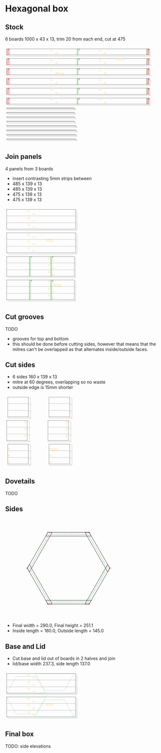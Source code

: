 # Hexagonal box
## Stock
6 boards 1000 x 43 x 13, trim 20 from each end, cut at 475

<svg width="1100" viewBox="0 0 1100 685.1923881554251" xmlns="http://www.w3.org/2000/svg">
<rect x="10" y="20" width="1000" height="43" style="fill: none; stroke: black; stroke-width: 1;" />
<polyline fill="none" stroke-width="1" stroke-dasharray="" stroke="gray" points="10.0,63.0 19.19238815542512,72.19238815542512 1019.1923881554251,72.19238815542512 1010.0,63.0" />
<polyline fill="none" stroke-width="1" stroke-dasharray="" stroke="gray" points="1010.0,20.0 1019.1923881554251,29.192388155425117 1019.1923881554251,72.19238815542512" />
<rect x="10" y="20" width="21" height="44" style="fill: rgba(255,0,0,0.25); stroke: rgba(255,0,0,0.25); stroke-width: 1;" />
<text style="" text-anchor="left" x="20" y="30" fill="black">1</text>
<rect x="505" y="20" width="6" height="44" style="fill: rgba(0,255,0,0.25); stroke: green; stroke-width: 1;" />
<text style="" text-anchor="left" x="515" y="30" fill="black">2</text>
<rect x="995" y="20" width="1" height="44" style="fill: rgba(0,255,0,0.25); stroke: green; stroke-width: 1;" />
<text style="" text-anchor="left" x="1005" y="30" fill="black">3</text>
<rect x="995" y="20" width="16" height="44" style="fill: rgba(255,0,0,0.25); stroke: rgba(255,0,0,0.25); stroke-width: 1;" />
<circle cx="325" cy="32" r="5" stroke="orange" fill="white" stroke-width="1" />
<circle cx="360" cy="51" r="5" stroke="orange" fill="white" stroke-width="1" />
<circle cx="665" cy="32" r="5" stroke="orange" fill="white" stroke-width="1" />
<circle cx="700" cy="51" r="5" stroke="orange" fill="white" stroke-width="1" />
<rect x="10" y="89" width="1000" height="43" style="fill: none; stroke: black; stroke-width: 1;" />
<polyline fill="none" stroke-width="1" stroke-dasharray="" stroke="gray" points="10.0,132.0 19.19238815542512,141.1923881554251 1019.1923881554251,141.1923881554251 1010.0,132.0" />
<polyline fill="none" stroke-width="1" stroke-dasharray="" stroke="gray" points="1010.0,89.0 1019.1923881554251,98.19238815542512 1019.1923881554251,141.1923881554251" />
<rect x="10" y="89" width="21" height="44" style="fill: rgba(255,0,0,0.25); stroke: rgba(255,0,0,0.25); stroke-width: 1;" />
<text style="" text-anchor="left" x="20" y="99" fill="black">1</text>
<rect x="505" y="89" width="6" height="44" style="fill: rgba(0,255,0,0.25); stroke: green; stroke-width: 1;" />
<text style="" text-anchor="left" x="515" y="99" fill="black">2</text>
<rect x="995" y="89" width="1" height="44" style="fill: rgba(0,255,0,0.25); stroke: green; stroke-width: 1;" />
<text style="" text-anchor="left" x="1005" y="99" fill="black">3</text>
<rect x="995" y="89" width="16" height="44" style="fill: rgba(255,0,0,0.25); stroke: rgba(255,0,0,0.25); stroke-width: 1;" />
<rect x="790" y="89" width="40" height="10" style="fill: none; stroke: orange; stroke-width: 1;" />
<circle cx="325" cy="101" r="5" stroke="orange" fill="white" stroke-width="1" />
<circle cx="360" cy="120" r="5" stroke="orange" fill="white" stroke-width="1" />
<circle cx="665" cy="101" r="5" stroke="orange" fill="white" stroke-width="1" />
<circle cx="700" cy="120" r="5" stroke="orange" fill="white" stroke-width="1" />
<rect x="10" y="158" width="1000" height="43" style="fill: none; stroke: black; stroke-width: 1;" />
<polyline fill="none" stroke-width="1" stroke-dasharray="" stroke="gray" points="10.0,201.0 19.19238815542512,210.1923881554251 1019.1923881554251,210.1923881554251 1010.0,201.0" />
<polyline fill="none" stroke-width="1" stroke-dasharray="" stroke="gray" points="1010.0,158.0 1019.1923881554251,167.1923881554251 1019.1923881554251,210.1923881554251" />
<rect x="10" y="158" width="21" height="44" style="fill: rgba(255,0,0,0.25); stroke: rgba(255,0,0,0.25); stroke-width: 1;" />
<text style="" text-anchor="left" x="20" y="168" fill="black">1</text>
<rect x="505" y="158" width="6" height="44" style="fill: rgba(0,255,0,0.25); stroke: green; stroke-width: 1;" />
<text style="" text-anchor="left" x="515" y="168" fill="black">2</text>
<rect x="995" y="158" width="1" height="44" style="fill: rgba(0,255,0,0.25); stroke: green; stroke-width: 1;" />
<text style="" text-anchor="left" x="1005" y="168" fill="black">3</text>
<rect x="995" y="158" width="16" height="44" style="fill: rgba(255,0,0,0.25); stroke: rgba(255,0,0,0.25); stroke-width: 1;" />
<rect x="370" y="191" width="40" height="10" style="fill: none; stroke: orange; stroke-width: 1;" />
<circle cx="325" cy="170" r="5" stroke="orange" fill="white" stroke-width="1" />
<circle cx="360" cy="189" r="5" stroke="orange" fill="white" stroke-width="1" />
<circle cx="665" cy="170" r="5" stroke="orange" fill="white" stroke-width="1" />
<circle cx="700" cy="189" r="5" stroke="orange" fill="white" stroke-width="1" />
<rect x="10" y="227" width="1000" height="43" style="fill: none; stroke: black; stroke-width: 1;" />
<polyline fill="none" stroke-width="1" stroke-dasharray="" stroke="gray" points="10.0,270.0 19.19238815542512,279.19238815542514 1019.1923881554251,279.19238815542514 1010.0,270.0" />
<polyline fill="none" stroke-width="1" stroke-dasharray="" stroke="gray" points="1010.0,227.0 1019.1923881554251,236.1923881554251 1019.1923881554251,279.19238815542514" />
<rect x="10" y="227" width="21" height="44" style="fill: rgba(255,0,0,0.25); stroke: rgba(255,0,0,0.25); stroke-width: 1;" />
<text style="" text-anchor="left" x="20" y="237" fill="black">1</text>
<rect x="505" y="227" width="6" height="44" style="fill: rgba(0,255,0,0.25); stroke: green; stroke-width: 1;" />
<text style="" text-anchor="left" x="515" y="237" fill="black">2</text>
<rect x="995" y="227" width="1" height="44" style="fill: rgba(0,255,0,0.25); stroke: green; stroke-width: 1;" />
<text style="" text-anchor="left" x="1005" y="237" fill="black">3</text>
<rect x="995" y="227" width="16" height="44" style="fill: rgba(255,0,0,0.25); stroke: rgba(255,0,0,0.25); stroke-width: 1;" />
<circle cx="325" cy="239" r="5" stroke="orange" fill="white" stroke-width="1" />
<circle cx="360" cy="258" r="5" stroke="orange" fill="white" stroke-width="1" />
<circle cx="665" cy="239" r="5" stroke="orange" fill="white" stroke-width="1" />
<circle cx="700" cy="258" r="5" stroke="orange" fill="white" stroke-width="1" />
<rect x="10" y="296" width="1000" height="43" style="fill: none; stroke: black; stroke-width: 1;" />
<polyline fill="none" stroke-width="1" stroke-dasharray="" stroke="gray" points="10.0,339.0 19.19238815542512,348.19238815542514 1019.1923881554251,348.19238815542514 1010.0,339.0" />
<polyline fill="none" stroke-width="1" stroke-dasharray="" stroke="gray" points="1010.0,296.0 1019.1923881554251,305.19238815542514 1019.1923881554251,348.19238815542514" />
<rect x="10" y="296" width="21" height="44" style="fill: rgba(255,0,0,0.25); stroke: rgba(255,0,0,0.25); stroke-width: 1;" />
<text style="" text-anchor="left" x="20" y="306" fill="black">1</text>
<rect x="505" y="296" width="6" height="44" style="fill: rgba(0,255,0,0.25); stroke: green; stroke-width: 1;" />
<text style="" text-anchor="left" x="515" y="306" fill="black">2</text>
<rect x="995" y="296" width="1" height="44" style="fill: rgba(0,255,0,0.25); stroke: green; stroke-width: 1;" />
<text style="" text-anchor="left" x="1005" y="306" fill="black">3</text>
<rect x="995" y="296" width="16" height="44" style="fill: rgba(255,0,0,0.25); stroke: rgba(255,0,0,0.25); stroke-width: 1;" />
<circle cx="325" cy="308" r="5" stroke="orange" fill="white" stroke-width="1" />
<circle cx="360" cy="327" r="5" stroke="orange" fill="white" stroke-width="1" />
<circle cx="665" cy="308" r="5" stroke="orange" fill="white" stroke-width="1" />
<circle cx="700" cy="327" r="5" stroke="orange" fill="white" stroke-width="1" />
<rect x="10" y="365" width="1000" height="43" style="fill: none; stroke: black; stroke-width: 1;" />
<polyline fill="none" stroke-width="1" stroke-dasharray="" stroke="gray" points="10.0,408.0 19.19238815542512,417.19238815542514 1019.1923881554251,417.19238815542514 1010.0,408.0" />
<polyline fill="none" stroke-width="1" stroke-dasharray="" stroke="gray" points="1010.0,365.0 1019.1923881554251,374.19238815542514 1019.1923881554251,417.19238815542514" />
<rect x="10" y="365" width="21" height="44" style="fill: rgba(255,0,0,0.25); stroke: rgba(255,0,0,0.25); stroke-width: 1;" />
<text style="" text-anchor="left" x="20" y="375" fill="black">1</text>
<rect x="505" y="365" width="6" height="44" style="fill: rgba(0,255,0,0.25); stroke: green; stroke-width: 1;" />
<text style="" text-anchor="left" x="515" y="375" fill="black">2</text>
<rect x="995" y="365" width="1" height="44" style="fill: rgba(0,255,0,0.25); stroke: green; stroke-width: 1;" />
<text style="" text-anchor="left" x="1005" y="375" fill="black">3</text>
<rect x="995" y="365" width="16" height="44" style="fill: rgba(255,0,0,0.25); stroke: rgba(255,0,0,0.25); stroke-width: 1;" />
<circle cx="325" cy="377" r="5" stroke="orange" fill="white" stroke-width="1" />
<circle cx="360" cy="396" r="5" stroke="orange" fill="white" stroke-width="1" />
<circle cx="665" cy="377" r="5" stroke="orange" fill="white" stroke-width="1" />
<circle cx="700" cy="396" r="5" stroke="orange" fill="white" stroke-width="1" />
<rect x="10" y="434" width="475" height="5" style="fill: none; stroke: black; stroke-width: 1;" />
<rect x="10" y="434" width="475" height="5" style="fill: rgba(192,192,192,0.5); stroke: none; stroke-width: 1;" />
<polygon fill="rgba(192,192,192,0.5)" stroke-width="1" stroke-dasharray="" stroke="none" points="485.0,434.0 494.19238815542514,443.19238815542514 494.19238815542514,448.19238815542514 485.0,439.0" />
<polyline fill="none" stroke-width="1" stroke-dasharray="" stroke="gray" points="10.0,439.0 19.19238815542512,448.19238815542514 494.19238815542514,448.19238815542514 485.0,439.0" />
<polyline fill="none" stroke-width="1" stroke-dasharray="" stroke="gray" points="485.0,434.0 494.19238815542514,443.19238815542514 494.19238815542514,448.19238815542514" />
<rect x="10" y="465" width="475" height="5" style="fill: none; stroke: black; stroke-width: 1;" />
<rect x="10" y="465" width="475" height="5" style="fill: rgba(192,192,192,0.5); stroke: none; stroke-width: 1;" />
<polygon fill="rgba(192,192,192,0.5)" stroke-width="1" stroke-dasharray="" stroke="none" points="485.0,465.0 494.19238815542514,474.19238815542514 494.19238815542514,479.19238815542514 485.0,470.0" />
<polyline fill="none" stroke-width="1" stroke-dasharray="" stroke="gray" points="10.0,470.0 19.19238815542512,479.19238815542514 494.19238815542514,479.19238815542514 485.0,470.0" />
<polyline fill="none" stroke-width="1" stroke-dasharray="" stroke="gray" points="485.0,465.0 494.19238815542514,474.19238815542514 494.19238815542514,479.19238815542514" />
<rect x="10" y="496" width="475" height="5" style="fill: none; stroke: black; stroke-width: 1;" />
<rect x="10" y="496" width="475" height="5" style="fill: rgba(192,192,192,0.5); stroke: none; stroke-width: 1;" />
<polygon fill="rgba(192,192,192,0.5)" stroke-width="1" stroke-dasharray="" stroke="none" points="485.0,496.0 494.19238815542514,505.19238815542514 494.19238815542514,510.19238815542514 485.0,501.0" />
<polyline fill="none" stroke-width="1" stroke-dasharray="" stroke="gray" points="10.0,501.0 19.19238815542512,510.19238815542514 494.19238815542514,510.19238815542514 485.0,501.0" />
<polyline fill="none" stroke-width="1" stroke-dasharray="" stroke="gray" points="485.0,496.0 494.19238815542514,505.19238815542514 494.19238815542514,510.19238815542514" />
<rect x="10" y="527" width="475" height="5" style="fill: none; stroke: black; stroke-width: 1;" />
<rect x="10" y="527" width="475" height="5" style="fill: rgba(192,192,192,0.5); stroke: none; stroke-width: 1;" />
<polygon fill="rgba(192,192,192,0.5)" stroke-width="1" stroke-dasharray="" stroke="none" points="485.0,527.0 494.19238815542514,536.1923881554251 494.19238815542514,541.1923881554251 485.0,532.0" />
<polyline fill="none" stroke-width="1" stroke-dasharray="" stroke="gray" points="10.0,532.0 19.19238815542512,541.1923881554251 494.19238815542514,541.1923881554251 485.0,532.0" />
<polyline fill="none" stroke-width="1" stroke-dasharray="" stroke="gray" points="485.0,527.0 494.19238815542514,536.1923881554251 494.19238815542514,541.1923881554251" />
<rect x="10" y="558" width="485" height="5" style="fill: none; stroke: black; stroke-width: 1;" />
<rect x="10" y="558" width="485" height="5" style="fill: rgba(192,192,192,0.5); stroke: none; stroke-width: 1;" />
<polygon fill="rgba(192,192,192,0.5)" stroke-width="1" stroke-dasharray="" stroke="none" points="495.0,558.0 504.19238815542514,567.1923881554251 504.19238815542514,572.1923881554251 495.0,563.0" />
<polyline fill="none" stroke-width="1" stroke-dasharray="" stroke="gray" points="10.0,563.0 19.19238815542512,572.1923881554251 504.19238815542514,572.1923881554251 495.0,563.0" />
<polyline fill="none" stroke-width="1" stroke-dasharray="" stroke="gray" points="495.0,558.0 504.19238815542514,567.1923881554251 504.19238815542514,572.1923881554251" />
<rect x="10" y="589" width="485" height="5" style="fill: none; stroke: black; stroke-width: 1;" />
<rect x="10" y="589" width="485" height="5" style="fill: rgba(192,192,192,0.5); stroke: none; stroke-width: 1;" />
<polygon fill="rgba(192,192,192,0.5)" stroke-width="1" stroke-dasharray="" stroke="none" points="495.0,589.0 504.19238815542514,598.1923881554251 504.19238815542514,603.1923881554251 495.0,594.0" />
<polyline fill="none" stroke-width="1" stroke-dasharray="" stroke="gray" points="10.0,594.0 19.19238815542512,603.1923881554251 504.19238815542514,603.1923881554251 495.0,594.0" />
<polyline fill="none" stroke-width="1" stroke-dasharray="" stroke="gray" points="495.0,589.0 504.19238815542514,598.1923881554251 504.19238815542514,603.1923881554251" />
<rect x="10" y="620" width="485" height="5" style="fill: none; stroke: black; stroke-width: 1;" />
<rect x="10" y="620" width="485" height="5" style="fill: rgba(192,192,192,0.5); stroke: none; stroke-width: 1;" />
<polygon fill="rgba(192,192,192,0.5)" stroke-width="1" stroke-dasharray="" stroke="none" points="495.0,620.0 504.19238815542514,629.1923881554251 504.19238815542514,634.1923881554251 495.0,625.0" />
<polyline fill="none" stroke-width="1" stroke-dasharray="" stroke="gray" points="10.0,625.0 19.19238815542512,634.1923881554251 504.19238815542514,634.1923881554251 495.0,625.0" />
<polyline fill="none" stroke-width="1" stroke-dasharray="" stroke="gray" points="495.0,620.0 504.19238815542514,629.1923881554251 504.19238815542514,634.1923881554251" />
<rect x="10" y="651" width="485" height="5" style="fill: none; stroke: black; stroke-width: 1;" />
<rect x="10" y="651" width="485" height="5" style="fill: rgba(192,192,192,0.5); stroke: none; stroke-width: 1;" />
<polygon fill="rgba(192,192,192,0.5)" stroke-width="1" stroke-dasharray="" stroke="none" points="495.0,651.0 504.19238815542514,660.1923881554251 504.19238815542514,665.1923881554251 495.0,656.0" />
<polyline fill="none" stroke-width="1" stroke-dasharray="" stroke="gray" points="10.0,656.0 19.19238815542512,665.1923881554251 504.19238815542514,665.1923881554251 495.0,656.0" />
<polyline fill="none" stroke-width="1" stroke-dasharray="" stroke="gray" points="495.0,651.0 504.19238815542514,660.1923881554251 504.19238815542514,665.1923881554251" />
</svg>


## Join panels
4 panels from 3 boards
- insert contrasting 5mm strips between
- 485 x 139 x 13
- 485 x 139 x 13
- 475 x 139 x 13
- 475 x 139 x 13

<svg width="1100" viewBox="0 0 1100 683.1923881554251" xmlns="http://www.w3.org/2000/svg">
<rect x="10" y="20" width="485" height="139" style="fill: none; stroke: black; stroke-width: 1;" />
<rect x="10" y="63.0" width="485" height="5.0" style="fill: rgba(192,192,192,0.5); stroke: none; stroke-width: 1;" />
<polygon fill="rgba(192,192,192,0.5)" stroke-width="1" stroke-dasharray="" stroke="none" points="495.0,63.0 504.19238815542514,72.19238815542512 504.19238815542514,77.19238815542512 495.0,68.0" />
<rect x="10" y="111.0" width="485" height="5.0" style="fill: rgba(192,192,192,0.5); stroke: none; stroke-width: 1;" />
<polygon fill="rgba(192,192,192,0.5)" stroke-width="1" stroke-dasharray="" stroke="none" points="495.0,111.0 504.19238815542514,120.19238815542512 504.19238815542514,125.19238815542512 495.0,116.0" />
<polyline fill="none" stroke-width="1" stroke-dasharray="" stroke="gray" points="10.0,159.0 19.19238815542512,168.1923881554251 504.19238815542514,168.1923881554251 495.0,159.0" />
<polyline fill="none" stroke-width="1" stroke-dasharray="" stroke="gray" points="495.0,20.0 504.19238815542514,29.192388155425117 504.19238815542514,168.1923881554251" />
<circle cx="165" cy="32.0" r="5" stroke="orange" fill="white" stroke-width="1" />
<circle cx="200" cy="51.0" r="5" stroke="orange" fill="white" stroke-width="1" />
<circle cx="165" cy="80.0" r="5" stroke="orange" fill="white" stroke-width="1" />
<circle cx="200" cy="99.0" r="5" stroke="orange" fill="white" stroke-width="1" />
<circle cx="165" cy="128.0" r="5" stroke="orange" fill="white" stroke-width="1" />
<circle cx="200" cy="147.0" r="5" stroke="orange" fill="white" stroke-width="1" />
<rect x="10" y="185" width="485" height="139" style="fill: none; stroke: black; stroke-width: 1;" />
<rect x="10" y="228.0" width="485" height="5.0" style="fill: rgba(192,192,192,0.5); stroke: none; stroke-width: 1;" />
<polygon fill="rgba(192,192,192,0.5)" stroke-width="1" stroke-dasharray="" stroke="none" points="495.0,228.0 504.19238815542514,237.1923881554251 504.19238815542514,242.1923881554251 495.0,233.0" />
<rect x="10" y="276.0" width="485" height="5.0" style="fill: rgba(192,192,192,0.5); stroke: none; stroke-width: 1;" />
<polygon fill="rgba(192,192,192,0.5)" stroke-width="1" stroke-dasharray="" stroke="none" points="495.0,276.0 504.19238815542514,285.19238815542514 504.19238815542514,290.19238815542514 495.0,281.0" />
<polyline fill="none" stroke-width="1" stroke-dasharray="" stroke="gray" points="10.0,324.0 19.19238815542512,333.19238815542514 504.19238815542514,333.19238815542514 495.0,324.0" />
<polyline fill="none" stroke-width="1" stroke-dasharray="" stroke="gray" points="495.0,185.0 504.19238815542514,194.1923881554251 504.19238815542514,333.19238815542514" />
<circle cx="165" cy="197.0" r="5" stroke="orange" fill="white" stroke-width="1" />
<circle cx="200" cy="216.0" r="5" stroke="orange" fill="white" stroke-width="1" />
<rect x="290" y="233.0" width="40" height="10.0" style="fill: none; stroke: orange; stroke-width: 1;" />
<circle cx="165" cy="245.0" r="5" stroke="orange" fill="white" stroke-width="1" />
<circle cx="200" cy="264.0" r="5" stroke="orange" fill="white" stroke-width="1" />
<circle cx="165" cy="293.0" r="5" stroke="orange" fill="white" stroke-width="1" />
<circle cx="200" cy="312.0" r="5" stroke="orange" fill="white" stroke-width="1" />
<rect x="10" y="350" width="475" height="139" style="fill: none; stroke: black; stroke-width: 1;" />
<rect x="10" y="393.0" width="475" height="5.0" style="fill: rgba(192,192,192,0.5); stroke: none; stroke-width: 1;" />
<polygon fill="rgba(192,192,192,0.5)" stroke-width="1" stroke-dasharray="" stroke="none" points="485.0,393.0 494.19238815542514,402.19238815542514 494.19238815542514,407.19238815542514 485.0,398.0" />
<rect x="10" y="441.0" width="475" height="5.0" style="fill: rgba(192,192,192,0.5); stroke: none; stroke-width: 1;" />
<polygon fill="rgba(192,192,192,0.5)" stroke-width="1" stroke-dasharray="" stroke="none" points="485.0,441.0 494.19238815542514,450.19238815542514 494.19238815542514,455.19238815542514 485.0,446.0" />
<polyline fill="none" stroke-width="1" stroke-dasharray="" stroke="gray" points="10.0,489.0 19.19238815542512,498.19238815542514 494.19238815542514,498.19238815542514 485.0,489.0" />
<polyline fill="none" stroke-width="1" stroke-dasharray="" stroke="gray" points="485.0,350.0 494.19238815542514,359.19238815542514 494.19238815542514,498.19238815542514" />
<rect x="170" y="350" width="6" height="140" style="fill: rgba(0,255,0,0.25); stroke: green; stroke-width: 1;" />
<text style="" text-anchor="left" x="180" y="360" fill="black">1</text>
<rect x="320" y="350" width="6" height="140" style="fill: rgba(0,255,0,0.25); stroke: green; stroke-width: 1;" />
<text style="" text-anchor="left" x="330" y="360" fill="black">2</text>
<circle cx="305" cy="362.0" r="5" stroke="orange" fill="white" stroke-width="1" />
<circle cx="340" cy="381.0" r="5" stroke="orange" fill="white" stroke-width="1" />
<circle cx="305" cy="410.0" r="5" stroke="orange" fill="white" stroke-width="1" />
<circle cx="340" cy="429.0" r="5" stroke="orange" fill="white" stroke-width="1" />
<circle cx="305" cy="458.0" r="5" stroke="orange" fill="white" stroke-width="1" />
<circle cx="340" cy="477.0" r="5" stroke="orange" fill="white" stroke-width="1" />
<rect x="10" y="515" width="475" height="139" style="fill: none; stroke: black; stroke-width: 1;" />
<rect x="10" y="558.0" width="475" height="5.0" style="fill: rgba(192,192,192,0.5); stroke: none; stroke-width: 1;" />
<polygon fill="rgba(192,192,192,0.5)" stroke-width="1" stroke-dasharray="" stroke="none" points="485.0,558.0 494.19238815542514,567.1923881554251 494.19238815542514,572.1923881554251 485.0,563.0" />
<rect x="10" y="606.0" width="475" height="5.0" style="fill: rgba(192,192,192,0.5); stroke: none; stroke-width: 1;" />
<polygon fill="rgba(192,192,192,0.5)" stroke-width="1" stroke-dasharray="" stroke="none" points="485.0,606.0 494.19238815542514,615.1923881554251 494.19238815542514,620.1923881554251 485.0,611.0" />
<polyline fill="none" stroke-width="1" stroke-dasharray="" stroke="gray" points="10.0,654.0 19.19238815542512,663.1923881554251 494.19238815542514,663.1923881554251 485.0,654.0" />
<polyline fill="none" stroke-width="1" stroke-dasharray="" stroke="gray" points="485.0,515.0 494.19238815542514,524.1923881554251 494.19238815542514,663.1923881554251" />
<rect x="170" y="515" width="6" height="140" style="fill: rgba(0,255,0,0.25); stroke: green; stroke-width: 1;" />
<text style="" text-anchor="left" x="180" y="525" fill="black">1</text>
<rect x="320" y="515" width="6" height="140" style="fill: rgba(0,255,0,0.25); stroke: green; stroke-width: 1;" />
<text style="" text-anchor="left" x="330" y="525" fill="black">2</text>
<rect x="350" y="548.0" width="40" height="10.0" style="fill: none; stroke: orange; stroke-width: 1;" />
<circle cx="305" cy="527.0" r="5" stroke="orange" fill="white" stroke-width="1" />
<circle cx="340" cy="546.0" r="5" stroke="orange" fill="white" stroke-width="1" />
<circle cx="305" cy="575.0" r="5" stroke="orange" fill="white" stroke-width="1" />
<circle cx="340" cy="594.0" r="5" stroke="orange" fill="white" stroke-width="1" />
<circle cx="305" cy="623.0" r="5" stroke="orange" fill="white" stroke-width="1" />
<circle cx="340" cy="642.0" r="5" stroke="orange" fill="white" stroke-width="1" />
</svg>


## Cut grooves
TODO
- grooves for top and bottom
- this should be done before cutting sides, however that means that the mitres can't be overlapped as that alternates inside/outside faces.
## Cut sides
- 6 sides 160 x 139 x 13
- mitre at 60 degrees, overlapping so no waste
- outside edge is 15mm shorter

<svg width="1100" viewBox="0 0 1100 518.1923881554251" xmlns="http://www.w3.org/2000/svg">
<rect x="17.505553499465137" y="20" width="144.98889300106975" height="139" style="fill: none; stroke: black; stroke-width: 1;" />
<rect x="17.505553499465137" y="63.0" width="144.98889300106975" height="5.0" style="fill: rgba(192,192,192,0.5); stroke: none; stroke-width: 1;" />
<polygon fill="rgba(192,192,192,0.5)" stroke-width="1" stroke-dasharray="" stroke="none" points="162.49444650053488,63.0 179.1923881554251,72.19238815542512 179.1923881554251,77.19238815542512 162.49444650053488,68.0" />
<rect x="17.505553499465137" y="111.0" width="144.98889300106975" height="5.0" style="fill: rgba(192,192,192,0.5); stroke: none; stroke-width: 1;" />
<polygon fill="rgba(192,192,192,0.5)" stroke-width="1" stroke-dasharray="" stroke="none" points="162.49444650053488,111.0 179.1923881554251,120.19238815542512 179.1923881554251,125.19238815542512 162.49444650053488,116.0" />
<polyline fill="none" stroke-width="1" stroke-dasharray="" stroke="gray" points="17.505553499465137,159.0 19.19238815542512,168.1923881554251 179.1923881554251,168.1923881554251 162.49444650053488,159.0" />
<polyline fill="none" stroke-width="1" stroke-dasharray="" stroke="gray" points="162.49444650053488,20.0 179.1923881554251,29.192388155425117 179.1923881554251,168.1923881554251" />
<rect x="10" y="185" width="145" height="139" style="fill: none; stroke: black; stroke-width: 1;" />
<rect x="10" y="228.0" width="145" height="5.0" style="fill: rgba(192,192,192,0.5); stroke: none; stroke-width: 1;" />
<polygon fill="rgba(192,192,192,0.5)" stroke-width="1" stroke-dasharray="" stroke="none" points="155.0,228.0 171.69794165489023,237.1923881554251 171.69794165489023,242.1923881554251 155.0,233.0" />
<rect x="10" y="276.0" width="145" height="5.0" style="fill: rgba(192,192,192,0.5); stroke: none; stroke-width: 1;" />
<polygon fill="rgba(192,192,192,0.5)" stroke-width="1" stroke-dasharray="" stroke="none" points="155.0,276.0 171.69794165489023,285.19238815542514 171.69794165489023,290.19238815542514 155.0,281.0" />
<polyline fill="none" stroke-width="1" stroke-dasharray="" stroke="gray" points="10.0,324.0 11.686834655959982,333.19238815542514 171.69794165489023,333.19238815542514 155.0,324.0" />
<polyline fill="none" stroke-width="1" stroke-dasharray="" stroke="gray" points="155.0,185.0 171.69794165489023,194.1923881554251 171.69794165489023,333.19238815542514" />
<circle cx="140" cy="197.0" r="5" stroke="orange" fill="white" stroke-width="1" />
<circle cx="140" cy="245.0" r="5" stroke="orange" fill="white" stroke-width="1" />
<circle cx="140" cy="293.0" r="5" stroke="orange" fill="white" stroke-width="1" />
<rect x="17.505553499465137" y="350" width="144.98889300106975" height="139" style="fill: none; stroke: black; stroke-width: 1;" />
<rect x="17.505553499465137" y="393.0" width="144.98889300106975" height="5.0" style="fill: rgba(192,192,192,0.5); stroke: none; stroke-width: 1;" />
<polygon fill="rgba(192,192,192,0.5)" stroke-width="1" stroke-dasharray="" stroke="none" points="162.49444650053488,393.0 179.1923881554251,402.19238815542514 179.1923881554251,407.19238815542514 162.49444650053488,398.0" />
<rect x="17.505553499465137" y="441.0" width="144.98889300106975" height="5.0" style="fill: rgba(192,192,192,0.5); stroke: none; stroke-width: 1;" />
<polygon fill="rgba(192,192,192,0.5)" stroke-width="1" stroke-dasharray="" stroke="none" points="162.49444650053488,441.0 179.1923881554251,450.19238815542514 179.1923881554251,455.19238815542514 162.49444650053488,446.0" />
<polyline fill="none" stroke-width="1" stroke-dasharray="" stroke="gray" points="17.505553499465137,489.0 19.19238815542512,498.19238815542514 179.1923881554251,498.19238815542514 162.49444650053488,489.0" />
<polyline fill="none" stroke-width="1" stroke-dasharray="" stroke="gray" points="162.49444650053488,350.0 179.1923881554251,359.19238815542514 179.1923881554251,498.19238815542514" />
<circle cx="25" cy="381.0" r="5" stroke="orange" fill="white" stroke-width="1" />
<circle cx="25" cy="429.0" r="5" stroke="orange" fill="white" stroke-width="1" />
<circle cx="25" cy="477.0" r="5" stroke="orange" fill="white" stroke-width="1" />
<rect x="307.5055534994651" y="20" width="144.98889300106975" height="139" style="fill: none; stroke: black; stroke-width: 1;" />
<rect x="307.5055534994651" y="63.0" width="144.98889300106975" height="5.0" style="fill: rgba(192,192,192,0.5); stroke: none; stroke-width: 1;" />
<polygon fill="rgba(192,192,192,0.5)" stroke-width="1" stroke-dasharray="" stroke="none" points="452.4944465005349,63.0 469.19238815542514,72.19238815542512 469.19238815542514,77.19238815542512 452.4944465005349,68.0" />
<rect x="307.5055534994651" y="111.0" width="144.98889300106975" height="5.0" style="fill: rgba(192,192,192,0.5); stroke: none; stroke-width: 1;" />
<polygon fill="rgba(192,192,192,0.5)" stroke-width="1" stroke-dasharray="" stroke="none" points="452.4944465005349,111.0 469.19238815542514,120.19238815542512 469.19238815542514,125.19238815542512 452.4944465005349,116.0" />
<polyline fill="none" stroke-width="1" stroke-dasharray="" stroke="gray" points="307.5055534994651,159.0 309.19238815542514,168.1923881554251 469.19238815542514,168.1923881554251 452.4944465005349,159.0" />
<polyline fill="none" stroke-width="1" stroke-dasharray="" stroke="gray" points="452.4944465005349,20.0 469.19238815542514,29.192388155425117 469.19238815542514,168.1923881554251" />
<rect x="300" y="185" width="145" height="139" style="fill: none; stroke: black; stroke-width: 1;" />
<rect x="300" y="228.0" width="145" height="5.0" style="fill: rgba(192,192,192,0.5); stroke: none; stroke-width: 1;" />
<polygon fill="rgba(192,192,192,0.5)" stroke-width="1" stroke-dasharray="" stroke="none" points="445.0,228.0 461.69794165489026,237.1923881554251 461.69794165489026,242.1923881554251 445.0,233.0" />
<rect x="300" y="276.0" width="145" height="5.0" style="fill: rgba(192,192,192,0.5); stroke: none; stroke-width: 1;" />
<polygon fill="rgba(192,192,192,0.5)" stroke-width="1" stroke-dasharray="" stroke="none" points="445.0,276.0 461.69794165489026,285.19238815542514 461.69794165489026,290.19238815542514 445.0,281.0" />
<polyline fill="none" stroke-width="1" stroke-dasharray="" stroke="gray" points="300.0,324.0 301.68683465596,333.19238815542514 461.69794165489026,333.19238815542514 445.0,324.0" />
<polyline fill="none" stroke-width="1" stroke-dasharray="" stroke="gray" points="445.0,185.0 461.69794165489026,194.1923881554251 461.69794165489026,333.19238815542514" />
<circle cx="430" cy="197.0" r="5" stroke="orange" fill="white" stroke-width="1" />
<circle cx="430" cy="245.0" r="5" stroke="orange" fill="white" stroke-width="1" />
<circle cx="430" cy="293.0" r="5" stroke="orange" fill="white" stroke-width="1" />
<rect x="307.5055534994651" y="350" width="144.98889300106975" height="139" style="fill: none; stroke: black; stroke-width: 1;" />
<rect x="307.5055534994651" y="393.0" width="144.98889300106975" height="5.0" style="fill: rgba(192,192,192,0.5); stroke: none; stroke-width: 1;" />
<polygon fill="rgba(192,192,192,0.5)" stroke-width="1" stroke-dasharray="" stroke="none" points="452.4944465005349,393.0 469.19238815542514,402.19238815542514 469.19238815542514,407.19238815542514 452.4944465005349,398.0" />
<rect x="307.5055534994651" y="441.0" width="144.98889300106975" height="5.0" style="fill: rgba(192,192,192,0.5); stroke: none; stroke-width: 1;" />
<polygon fill="rgba(192,192,192,0.5)" stroke-width="1" stroke-dasharray="" stroke="none" points="452.4944465005349,441.0 469.19238815542514,450.19238815542514 469.19238815542514,455.19238815542514 452.4944465005349,446.0" />
<polyline fill="none" stroke-width="1" stroke-dasharray="" stroke="gray" points="307.5055534994651,489.0 309.19238815542514,498.19238815542514 469.19238815542514,498.19238815542514 452.4944465005349,489.0" />
<polyline fill="none" stroke-width="1" stroke-dasharray="" stroke="gray" points="452.4944465005349,350.0 469.19238815542514,359.19238815542514 469.19238815542514,498.19238815542514" />
<rect x="325" y="383.0" width="40" height="10.0" style="fill: none; stroke: orange; stroke-width: 1;" />
<circle cx="315" cy="381.0" r="5" stroke="orange" fill="white" stroke-width="1" />
<circle cx="315" cy="429.0" r="5" stroke="orange" fill="white" stroke-width="1" />
<circle cx="315" cy="477.0" r="5" stroke="orange" fill="white" stroke-width="1" />
</svg>


## Dovetails
TODO
## Sides

<svg width="1100" viewBox="0 0 550 351.1377481542538" xmlns="http://www.w3.org/2000/svg">
<polygon fill="none" stroke-width="1" stroke-dasharray="" stroke="black" points="150.0,50.0 294.98889300106975,50.0 302.4944465005349,63.0 142.49444650053488,63.0" />
<circle cx="294.98889300106975" cy="50.0" r="2" stroke="red" fill="white" stroke-width="1" />
<polygon fill="none" stroke-width="1" stroke-dasharray="" stroke="black" points="294.98889300106975,50.0 367.48889300106975,175.5736835487436 359.98333950160463,188.5736835487436 279.9777860021395,50.0" />
<circle cx="367.48889300106975" cy="175.5736835487436" r="2" stroke="red" fill="white" stroke-width="1" />
<polygon fill="none" stroke-width="1" stroke-dasharray="" stroke="black" points="367.48889300106975,175.5736835487436 294.9944465005349,301.1377481542538 279.98333950160463,301.1377481542538 359.98333950160463,162.5736835487436" />
<circle cx="294.9944465005349" cy="301.1377481542538" r="2" stroke="red" fill="white" stroke-width="1" />
<polygon fill="none" stroke-width="1" stroke-dasharray="" stroke="black" points="294.9944465005349,301.1377481542538 150.00555349946512,301.1377481542538 142.5,288.1377481542538 302.5,288.1377481542538" />
<circle cx="150.00555349946512" cy="301.1377481542538" r="2" stroke="red" fill="white" stroke-width="1" />
<polygon fill="none" stroke-width="1" stroke-dasharray="" stroke="black" points="150.00555349946512,301.1377481542538 77.50555349946505,175.56406460551025 85.01110699893019,162.56406460551025 165.01666049839537,301.1377481542538" />
<circle cx="77.50555349946505" cy="175.56406460551025" r="2" stroke="red" fill="white" stroke-width="1" />
<polygon fill="none" stroke-width="1" stroke-dasharray="" stroke="black" points="77.50555349946505,175.56406460551025 149.99999999999994,50.00000000000006 165.01110699893022,50.00000000000006 85.01110699893017,188.56406460551025" />
<circle cx="149.99999999999994" cy="50.00000000000006" r="2" stroke="red" fill="white" stroke-width="1" />
<polygon fill="none" stroke-width="1" stroke-dasharray="3" stroke="green" points="290.98634606671834,56.92833590916557 359.48611625573835,175.5734181833403 290.9916697508024,294.2095449239783 154.00254693435153,294.2094122450882 85.50277674533137,175.56432997091346 153.99722325026744,56.92820323027553" />
</svg>


- Final width = 290.0, Final height = 251.1
- Inside length = 160.0, Outside length = 145.0
## Base and Lid
- Cut base and lid out of boards in 2 halves and join
- lid/base width 237.3, side length 137.0

<svg width="1100" viewBox="0 0 1100 353.18784404921166" xmlns="http://www.w3.org/2000/svg">
<rect x="10" y="20" width="485" height="139" style="fill: none; stroke: black; stroke-width: 1;" />
<rect x="10" y="63.0" width="485" height="5.0" style="fill: rgba(192,192,192,0.5); stroke: none; stroke-width: 1;" />
<polygon fill="rgba(192,192,192,0.5)" stroke-width="1" stroke-dasharray="" stroke="none" points="495.0,63.0 504.19238815542514,72.19238815542512 504.19238815542514,77.19238815542512 495.0,68.0" />
<rect x="10" y="111.0" width="485" height="5.0" style="fill: rgba(192,192,192,0.5); stroke: none; stroke-width: 1;" />
<polygon fill="rgba(192,192,192,0.5)" stroke-width="1" stroke-dasharray="" stroke="none" points="495.0,111.0 504.19238815542514,120.19238815542512 504.19238815542514,125.19238815542512 495.0,116.0" />
<polyline fill="none" stroke-width="1" stroke-dasharray="" stroke="gray" points="10.0,159.0 19.19238815542512,168.1923881554251 504.19238815542514,168.1923881554251 495.0,159.0" />
<polyline fill="none" stroke-width="1" stroke-dasharray="" stroke="gray" points="495.0,20.0 504.19238815542514,29.192388155425117 504.19238815542514,168.1923881554251" />
<circle cx="165" cy="32.0" r="5" stroke="orange" fill="white" stroke-width="1" />
<circle cx="200" cy="51.0" r="5" stroke="orange" fill="white" stroke-width="1" />
<circle cx="165" cy="80.0" r="5" stroke="orange" fill="white" stroke-width="1" />
<circle cx="200" cy="99.0" r="5" stroke="orange" fill="white" stroke-width="1" />
<circle cx="165" cy="128.0" r="5" stroke="orange" fill="white" stroke-width="1" />
<circle cx="200" cy="147.0" r="5" stroke="orange" fill="white" stroke-width="1" />
<rect x="10" y="185" width="485" height="139" style="fill: none; stroke: black; stroke-width: 1;" />
<rect x="10" y="228.0" width="485" height="5.0" style="fill: rgba(192,192,192,0.5); stroke: none; stroke-width: 1;" />
<polygon fill="rgba(192,192,192,0.5)" stroke-width="1" stroke-dasharray="" stroke="none" points="495.0,228.0 504.19238815542514,237.1923881554251 504.19238815542514,242.1923881554251 495.0,233.0" />
<rect x="10" y="276.0" width="485" height="5.0" style="fill: rgba(192,192,192,0.5); stroke: none; stroke-width: 1;" />
<polygon fill="rgba(192,192,192,0.5)" stroke-width="1" stroke-dasharray="" stroke="none" points="495.0,276.0 504.19238815542514,285.19238815542514 504.19238815542514,290.19238815542514 495.0,281.0" />
<polyline fill="none" stroke-width="1" stroke-dasharray="" stroke="gray" points="10.0,324.0 19.19238815542512,333.19238815542514 504.19238815542514,333.19238815542514 495.0,324.0" />
<polyline fill="none" stroke-width="1" stroke-dasharray="" stroke="gray" points="495.0,185.0 504.19238815542514,194.1923881554251 504.19238815542514,333.19238815542514" />
<circle cx="165" cy="197.0" r="5" stroke="orange" fill="white" stroke-width="1" />
<circle cx="200" cy="216.0" r="5" stroke="orange" fill="white" stroke-width="1" />
<rect x="290" y="233.0" width="40" height="10.0" style="fill: none; stroke: orange; stroke-width: 1;" />
<circle cx="165" cy="245.0" r="5" stroke="orange" fill="white" stroke-width="1" />
<circle cx="200" cy="264.0" r="5" stroke="orange" fill="white" stroke-width="1" />
<circle cx="165" cy="293.0" r="5" stroke="orange" fill="white" stroke-width="1" />
<circle cx="200" cy="312.0" r="5" stroke="orange" fill="white" stroke-width="1" />
<polygon fill="none" stroke-width="1" stroke-dasharray="3" stroke="green" points="215.48356932138697,40.35946183203866 283.983339510407,159.0045441062134 10.0,158.99545589378656 78.49444650493606,40.35932915314862" />
<polygon fill="none" stroke-width="1" stroke-dasharray="3" stroke="green" points="484.5626833874055,20.004544106213388 416.0682368824695,138.64067084685138 279.07911406601863,138.64053816796127 210.5793438769985,19.995455893786556" />
<polygon fill="none" stroke-width="1" stroke-dasharray="3" stroke="green" points="283.983339510407,185.0045441062134 215.488893005471,303.6406708468514 78.49977018902015,303.64053816796127 10.0,184.99545589378656" />
<polygon fill="none" stroke-width="1" stroke-dasharray="3" stroke="green" points="416.06291319838544,205.35946183203868 484.5626833874055,324.0045441062134 210.5793438769985,323.9954558937866 279.0737903819346,205.35932915314862" />
</svg>


## Final box
TODO: side elevations

